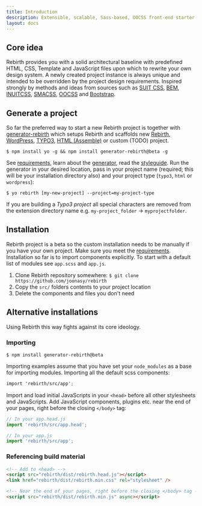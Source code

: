```yaml
---
title: Introduction
description: Extensible, scalable, Sass-based, OOCSS front-end starter kit, project generator and opinionated styleguide for developing responsive, mobile first projects on the web. Please note that these docs are just a scratch so far.
layout: docs
---
```


## Core idea

Rebirth provides you with a solid architectural baseline with predefined HTML, CSS, Template and JavaScript files upon which to rewrite your own design system. A newly created project instance is always unique and intended to be overridden by the project design requirements. Inspired strongly by methods and ideas from sources such as [SUIT CSS](https://github.com/suitcss/suit), [BEM](https://bem.info/), [INUITCSS](https://github.com/inuitcss), [SMACSS](https://smacss.com/), [OOCSS](http://oocss.org/) and [Bootstrap](http://getbootstrap.com).

## Generate a project

So far the preferred way to start a new Rebirth project is together with [generator-rebirth](https://github.com/joonasy/generator-rebirth.git) which setups Rebirth and scaffolds new [Rebirth](https://github.com/joonasy/rebirth.git), [WordPress](wordpress.org), [TYPO3](https://typo3.org/), [HTML (Assemble)](https://github.com/assemble/assemble/) or custom (TODO) project.

```shell
$ npm install yo -g && npm install generator-rebirth@beta -g
```

See [requirements](/docs/getting-started/requirements/), learn about the [generator](/docs/getting-started/generator/), read the [styleguide](/styleguide/). Run the generator in your desired location, pass in your project name (required; this will be your installation directory also) and your project type (`typo3`, `html` or `wordpress`):

```shell
$ yo rebirth [my-new-project] --project=my-project-type
```

If you are building a _Typo3 project_ all special characters are removed from the extension directory name e.g. `my-project_folder` -> `myprojectfolder`.

## Installation

Rebirth project is a beta so the custom installation needs to be manually if you have your own project. Make sure you meet the [requirements](/docs/getting-started/requirements). Installation so far is to import components explicitly. To start with a default list of modules see `app.scss` and `app.js`.

1. Clone Rebirth repository somewhere: `$ git clone https://github.com/joonasy/rebirth`
2. Copy the `src/` folders contents to your project location
3. Delete the components and files you don't need

## Alternative installations

Using Rebirth this way fights against its core ideology.

### Importing

```shell
$ npm install generator-rebirth@beta
```

Importing examples assume that you have set your `node_modules` as a base for importing modules. Importing all the default scss components:

```scss
import 'rebirth/src/app';
```

Import and load initial JavaScripts in your `<head>` before all other stylesheets and JavaScripts. Add JavaScript components, plugins etc. near the end of your pages, right before the closing `</body>` tag:

```javascript
// In your app.head.js
import 'rebirth/src/app.head';

// In your app.js
import 'rebirth/src/app';
```

### Referencing build material

```html
<!-- Add to <head> -->
<script src="rebirth/dist/rebirth.head.js"></script>
<link href="rebirth/dist/rebirth.min.css" rel="stylesheet" />
```

```html
<!-- Near the end of your pages, right before the closing </body> tag -->
<script src="rebirth/dist/rebirth.min.js" async></script>
```
